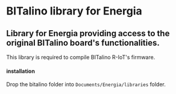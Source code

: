 # BITalino library for Energia

## Library for Energia providing access to the original BITalino board's functionalities.  

This library is required to compile BITalino R-IoT's firmware.

#### installation

Drop the bitalino folder into `Documents/Energia/libraries` folder.
